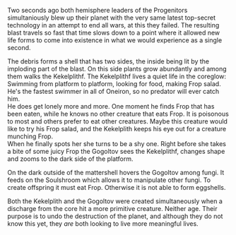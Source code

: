 Two seconds ago both hemisphere leaders of the Progenitors simultaniously blew up their planet with the very same latest top-secret technology in an attempt to end all wars, at this they failed. The resulting blast travels so fast that time slows down to a point where it allowed new life forms to come into existence in what we would experience as a single second.  

The debris forms a shell that has two sides, the inside being lit by the imploding part of the blast. On this side plants grow abundantly and among them walks the Kekelplithf. The Kekelplithf lives a quiet life in the coreglow: Swimming from platform to platform, looking for food, making Frop salad. He's the fastest swimmer in all of Oneiron, so no predator will ever catch him.  
He does get lonely more and more. One moment he finds Frop that has been eaten, while he knows no other creature that eats Frop. It is poisonous to most and others prefer to eat other creatures. Maybe this creature would like to try his Frop salad, and the Kekelplith keeps his eye out for a creature munching Frop.  
When he finally spots her she turns to be a shy one. Right before she takes a bite of some juicy Frop the Gogoltov sees the Kekelplithf, changes shape and zooms to the dark side of the platform.

On the dark outside of the mattershell hovers the Gogoltov among fungi. It feeds on the Soulshroom which allows it to manipulate other fungi. To create offspring it must eat Frop. Otherwise it is not able to form eggshells.

Both the Kekelplith and the Gogoltov were created simultaneously when a discharge from the core hit a more primitive creature. Neither age.
Their purpose is to undo the destruction of the planet, and although they do not know this yet, they _are_ both looking to live more meaningful lives.